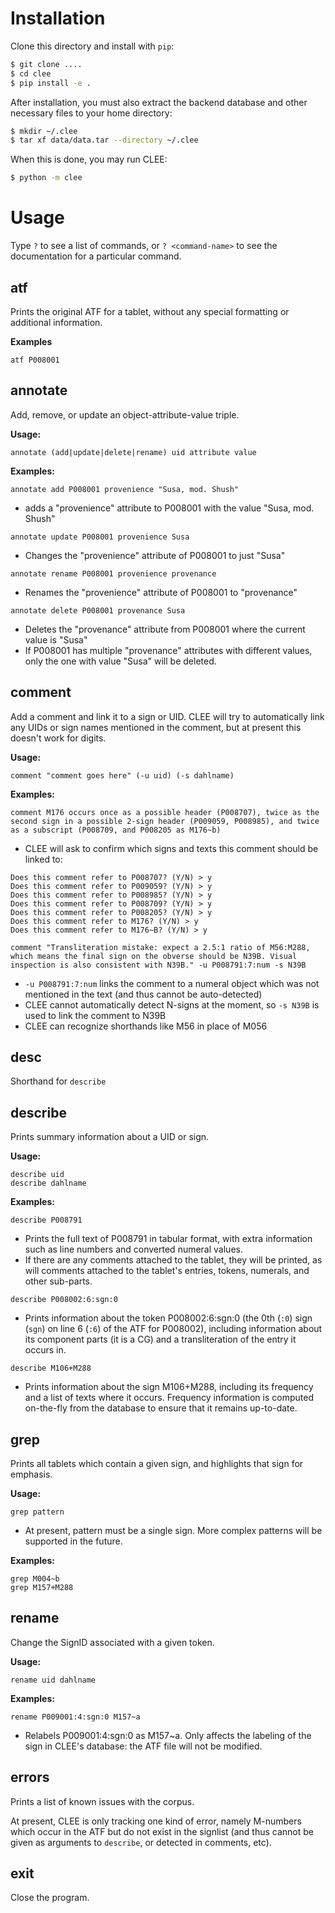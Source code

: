 # Installation

Clone this directory and install with `pip`:
```bash
$ git clone ....
$ cd clee
$ pip install -e .
```

After installation, you must also extract the backend database and other necessary files to your home directory:
```bash
$ mkdir ~/.clee
$ tar xf data/data.tar --directory ~/.clee
```

When this is done, you may run CLEE:
```bash
$ python -m clee
```

# Usage

Type `?` to see a list of commands, or `? <command-name>` to see the documentation for a particular command.

## atf
Prints the original ATF for a tablet, without any special formatting or additional information.

**Examples**
```
atf P008001
```

## annotate
Add, remove, or update an object-attribute-value triple.

**Usage:**
```
annotate (add|update|delete|rename) uid attribute value
```

**Examples:**
```
annotate add P008001 provenience "Susa, mod. Shush"
```
- adds a "provenience" attribute to P008001 with the value "Susa, mod. Shush"

```
annotate update P008001 provenience Susa
```
- Changes the "provenience" attribute of P008001 to just "Susa"

```
annotate rename P008001 provenience provenance
```
- Renames the "provenience" attribute of P008001 to "provenance"

```
annotate delete P008001 provenance Susa
```
- Deletes the "provenance" attribute from P008001 where the current value is "Susa"
- If P008001 has multiple "provenance" attributes with different values, only the one with value "Susa" will be deleted.

## comment
Add a comment and link it to a sign or UID. CLEE will try to automatically link any UIDs or sign names mentioned in the comment, but at present this doesn't work for digits.

**Usage:**
```
comment "comment goes here" (-u uid) (-s dahlname)
```

**Examples:**
```
comment M176 occurs once as a possible header (P008707), twice as the second sign in a possible 2-sign header (P009059, P008985), and twice as a subscript (P008709, and P008205 as M176~b) 
```
- CLEE will ask to confirm which signs and texts this comment should be linked to:
```
Does this comment refer to P008707? (Y/N) > y 
Does this comment refer to P009059? (Y/N) > y 
Does this comment refer to P008985? (Y/N) > y 
Does this comment refer to P008709? (Y/N) > y 
Does this comment refer to P008205? (Y/N) > y 
Does this comment refer to M176? (Y/N) > y 
Does this comment refer to M176~B? (Y/N) > y 
```

```
comment "Transliteration mistake: expect a 2.5:1 ratio of M56:M288, which means the final sign on the obverse should be N39B. Visual inspection is also consistent with N39B." -u P008791:7:num -s N39B
```
- `-u P008791:7:num` links the comment to a numeral object which was not mentioned in the text (and thus cannot be auto-detected)
- CLEE cannot automatically detect N-signs at the moment, so `-s N39B` is used to link the comment to N39B
- CLEE can recognize shorthands like M56 in place of M056

## desc
Shorthand for `describe`

## describe
Prints summary information about a UID or sign.

**Usage:**
```
describe uid
describe dahlname
```
        
**Examples:**
```
describe P008791
```
- Prints the full text of P008791 in tabular format, with extra information such as line numbers and converted numeral values.
- If there are any comments attached to the tablet, they will be printed, as will comments attached to the tablet's entries, tokens, numerals, and other sub-parts.

```
describe P008002:6:sgn:0
```
- Prints information about the token P008002:6:sgn:0 (the 0th (`:0`) sign (`sgn`) on line 6 (`:6`) of the ATF for P008002), including information about its component parts (it is a CG) and a transliteration of the entry it occurs in.

```
describe M106+M288
```
- Prints information about the sign M106+M288, including its frequency and a list of texts where it occurs. Frequency information is computed on-the-fly from the database to ensure that it remains up-to-date.

## grep
Prints all tablets which contain a given sign, and highlights that sign for emphasis.

**Usage:**
```
grep pattern
```
- At present, pattern must be a single sign. More complex patterns will be supported in the future.

**Examples:**
```
grep M004~b
grep M157+M288
```

## rename
Change the SignID associated with a given token.

**Usage:**
```
rename uid dahlname
```

**Examples:**
```
rename P009001:4:sgn:0 M157~a
```
- Relabels P009001:4:sgn:0 as M157~a. Only affects the labeling of the sign in CLEE's database: the ATF file will not be modified.

## errors
Prints a list of known issues with the corpus.

At present, CLEE is only tracking one kind of error, namely M-numbers which occur in the ATF but do not exist in the signlist (and thus cannot be given as arguments to `describe`, or detected in comments, etc).

## exit
Close the program.
